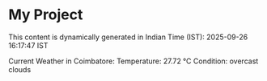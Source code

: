 # My Project

This content is dynamically generated in Indian Time (IST): 2025-09-26 16:17:47 IST


Current Weather in Coimbatore:
Temperature: 27.72 °C
Condition: overcast clouds
